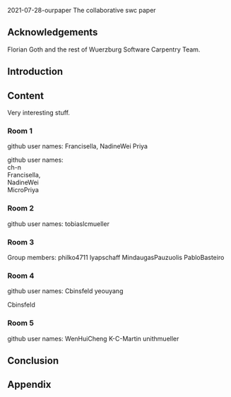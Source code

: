  2021-07-28-ourpaper
The collaborative swc paper

## Acknowledgements

Florian Goth and the rest of Wuerzburg Software Carpentry Team.


## Introduction

## Content
Very interesting stuff.

### Room 1
github user names: Francisella, NadineWei Priya

github user names:<br>
ch-n<br>
Francisella, <br>
NadineWei<br>
MicroPriya

### Room 2
github user names:
tobiaslcmueller

### Room 3
Group members: philko4711 lyapschaff MindaugasPauzuolis PabloBasteiro


### Room 4
github user names:
Cbinsfeld
yeouyang

Cbinsfeld
### Room 5
github user names: WenHuiCheng K-C-Martin unithmueller

## Conclusion

## Appendix
